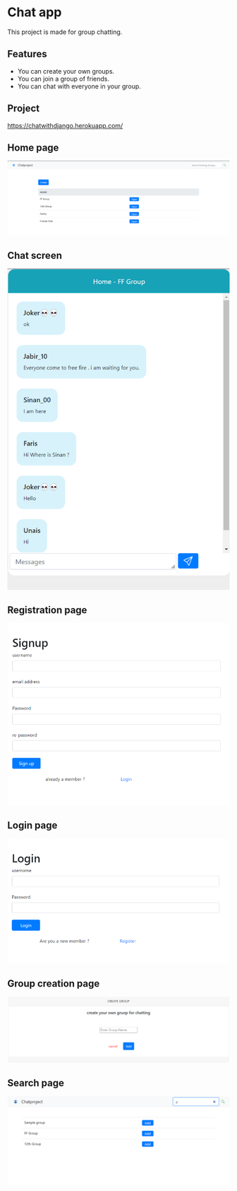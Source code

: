 
# Chat app

This project is made for group chatting. 




## Features

- You can create your own groups.
- You can join a group of friends.
- You can chat with everyone in your group.


## Project

https://chatwithdjango.herokuapp.com/


## Home page

![App Screenshot](https://github.com/muhammediyas786/chat-web-app/blob/master/images/Screenshot_20221104_094720.png)


## Chat screen

![App Screenshot](https://github.com/muhammediyas786/chat-web-app/blob/master/images/Screenshot_20221104_094458.png)


## Registration page

![App Screenshot](https://github.com/muhammediyas786/chat-web-app/blob/master/images/Screenshot_20221104_092020.png)


## Login page

![App Screenshot](https://github.com/muhammediyas786/chat-web-app/blob/master/images/Screenshot_20221104_092003.png)


## Group creation page

![App Screenshot](https://github.com/muhammediyas786/chat-web-app/blob/master/images/Screenshot_20221104_092144.png)


## Search page

![App Screenshot](https://github.com/muhammediyas786/chat-web-app/blob/master/images/Screenshot_20221104_095309.png)

